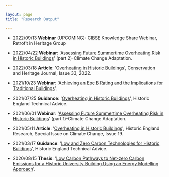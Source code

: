```yaml
---

layout: page
title: "Research Output"

---
```


+ 2022/09/13  **Webinar** (UPCOMING): CIBSE Knowledge Share Webinar, Retrofit in Heritage Group

+ 2022/04/22  **Webinar**: '[Assessing Future Summertime Overheating Risk in Historic Buildings](https://historicengland.org.uk/services-skills/training-skills/online-training/webinars/recordings/webinar-on-climate-change-adaptation-assessing-future-summertime-overheating-risk-in-historic-buildings-part-2/)' (part 2)-Climate Change Adaptation. 

+ 2022/03/18  **Article**: '[Overheating in Historic Buildings](https://www.paperturn-view.com/?pid=MjM239920)', Conservation and Heritage Journal, Issue 33, 2022.

+ 2021/10/23  **Webinar**: '[Achieving an Epc B Rating and the Implications for Traditional Buildings](https://historicengland.org.uk/services-skills/training-skills/online-training/webinars/recordings/previous-webinar-on-energy-performance-achieving-an-epc-b-rating/)'.
    
+ 2021/07/25  **Guidance**: '[Overheating in Historic Buildings](https://historicengland.org.uk/advice/technical-advice/energy-efficiency-and-historic-buildings/overheating-historic-buldings/)', Historic England Technical Advice.
    
+ 2021/06/01  **Webinar**: '[Assessing Future Summertime Overheating Risk in Historic Buildings](https://historicengland.org.uk/services-skills/training-skills/online-training/webinars/recordings/webinar-on-assessing-future-summertime-overheating-risk-in-historic-buildings/)' (part 1)-Climate Change Adaptation.
    
+ 2021/05/11  **Article**: '[Overheating in Historic Buildings](https://historicengland.org.uk/images-books/publications/historic-england-research-19)', Historic England Research, Special Issue on Climate Change, Issue 19.
    
+ 2021/03/17  **Guidance**: '[Low and Zero Carbon Technologies for Historic Buildings](https://historicengland.org.uk/advice/technical-advice/energy-efficiency-and-historic-buildings/low-and-zero-carbon-technologies/)', Historic England Technical Advice.
    
+ 2020/08/15  **Thesis**: '[Low Carbon Pathways to Net-zero Carbon Emissions for a Historic University Building Using an Energy Modelling Approach](https://drive.google.com/file/d/1F49WrjwxZFxpDhd9xzY4u9f6fsJZbElp/view?usp=sharing)'.
    
    

